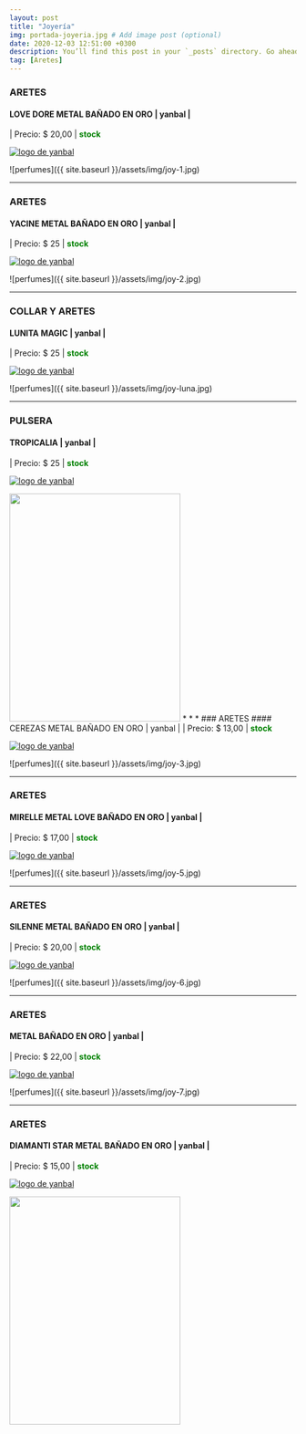 ```yaml
---
layout: post
title: "Joyería"
img: portada-joyeria.jpg # Add image post (optional)
date: 2020-12-03 12:51:00 +0300
description: You’ll find this post in your `_posts` directory. Go ahead and edit it and re-build the site to see your changes. # Add post description (optional)
tag: [Aretes]
---
```

### ARETES 
#### LOVE DORE METAL BAÑADO EN ORO | yanbal  |
| Precio: $  20,00 | <b style='color:green'> stock </b>

[logo]: https://raw.githubusercontent.com/Betty-C/bef/gh-pages/assets/img/linkw.jpg
[LOVE]: https://api.whatsapp.com/send?phone=593995957267&text=%C2%A1Hola!%20Me%20interesa%20este%20producto%20-%3E%20Aretes%20LOVE%20DORE%20METAL%20BA%C3%91ADO%20EN%20ORO%20%20%20%20-%20yanbal "clic para abrir chat de whatsapp"
 [![logo de yanbal][logo]][LOVE]

![perfumes]({{ site.baseurl }}/assets/img/joy-1.jpg)
* * *
### ARETES
#### YACINE METAL BAÑADO EN ORO | yanbal  |
| Precio: $ 25  | <b style='color:green'> stock </b>

[logo]: https://raw.githubusercontent.com/Betty-C/bef/gh-pages/assets/img/linkw.jpg
[YACINE]: https://api.whatsapp.com/send?phone=593995957267&text=%C2%A1Hola!%20Me%20interesa%20este%20producto%20-%3E%20Aretes%20YACINE%20METAL%20BA%C3%91ADO%20EN%20ORO%20%20%20%20-%20yanbal "clic para abrir chat de whatsapp"
 [![logo de yanbal][logo]][YACINE]

![perfumes]({{ site.baseurl }}/assets/img/joy-2.jpg)

* * *
### COLLAR Y ARETES
#### LUNITA MAGIC | yanbal  |
| Precio: $ 25  | <b style='color:green'> stock </b>

[logo]: https://raw.githubusercontent.com/Betty-C/bef/gh-pages/assets/img/linkw.jpg
[YACINE]: https://api.whatsapp.com/send?phone=593995957267&text=Hola!%20Me%20interesa%20este%20producto%20-%20%20Colecci%C3%B3n%20lunita%20magic%20-%20yanbal "clic para abrir chat de whatsapp"
 [![logo de yanbal][logo]][YACINE]

![perfumes]({{ site.baseurl }}/assets/img/joy-luna.jpg)
* * *
### PULSERA
#### TROPICALIA | yanbal  |
| Precio: $ 25  | <b style='color:green'> stock </b>

[logo]: https://raw.githubusercontent.com/Betty-C/bef/gh-pages/assets/img/linkw.jpg
[YACINE]: https://api.whatsapp.com/send?phone=593995957267&text=Hola!%20Me%20interesa%20este%20producto%20-%20%20Pulsera%20tropicalia%20-%20yanbal "clic para abrir chat de whatsapp"
 [![logo de yanbal][logo]][YACINE]

<img src="({{ site.baseurl }}/assets/img/joy-pulsera.jpg)" width="300" height="400" />
* * *
### ARETES
#### CEREZAS METAL BAÑADO EN ORO  | yanbal  |
| Precio: $ 13,00  | <b style='color:green'> stock </b>


[logo]: https://raw.githubusercontent.com/Betty-C/bef/gh-pages/assets/img/linkw.jpg
[CEREZAS]: https://api.whatsapp.com/send?phone=593995957267&text=%C2%A1Hola!%20Me%20interesa%20este%20producto%20-%3E%20Aretes%20CEREZAS%20METAL%20BA%C3%91ADO%20EN%20ORO%20%20%20%20-%20yanbal "clic para abrir chat de whatsapp"
 [![logo de yanbal][logo]][CEREZAS]

![perfumes]({{ site.baseurl }}/assets/img/joy-3.jpg)
* * *
### ARETES
#### MIRELLE METAL LOVE BAÑADO EN ORO   | yanbal  |
| Precio: $ 17,00   | <b style='color:green'> stock </b>

[logo]: https://raw.githubusercontent.com/Betty-C/bef/gh-pages/assets/img/linkw.jpg
[MIRELLE]: https://api.whatsapp.com/send?phone=593995957267&text=%C2%A1Hola!%20Me%20interesa%20este%20producto%20-%3E%20Aretes%20MIRELLE%20METAL%20LOVE%20BA%C3%91ADO%20EN%20ORO%20%20-%20yanbal "clic para abrir chat de whatsapp"
 [![logo de yanbal][logo]][MIRELLE]


![perfumes]({{ site.baseurl }}/assets/img/joy-5.jpg)
* * *
### ARETES
#### SILENNE METAL BAÑADO EN ORO  | yanbal  |
| Precio: $ 20,00  | <b style='color:green'> stock </b>

[logo]: https://raw.githubusercontent.com/Betty-C/bef/gh-pages/assets/img/linkw.jpg
[SILENNE]: https://api.whatsapp.com/send?phone=593995957267&text=%C2%A1Hola!%20Me%20interesa%20este%20producto%20-%3E%20Aretes%20SILENNE%20METAL%20BA%C3%91ADO%20EN%20ORO%20%20-%20yanbal "clic para abrir chat de whatsapp"
 [![logo de yanbal][logo]][SILENNE]

![perfumes]({{ site.baseurl }}/assets/img/joy-6.jpg)
* * *
### ARETES
#### METAL BAÑADO EN ORO  | yanbal  |
| Precio: $ 22,00  | <b style='color:green'> stock </b>

[logo]: https://raw.githubusercontent.com/Betty-C/bef/gh-pages/assets/img/linkw.jpg
[BAÑADO]: https://api.whatsapp.com/send?phone=593995957267&text=%C2%A1Hola!%20Me%20interesa%20este%20producto%20-%3E%20Aretes%20%20METAL%20BA%C3%91ADO%20EN%20ORO%20%20-%20yanbal "clic para abrir chat de whatsapp"
 [![logo de yanbal][logo]][BAÑADO]


![perfumes]({{ site.baseurl }}/assets/img/joy-7.jpg)
* * *
### ARETES
#### DIAMANTI STAR METAL BAÑADO EN ORO  | yanbal  |
| Precio: $  15,00 | <b style='color:green'> stock </b>


[logo]: https://raw.githubusercontent.com/Betty-C/bef/gh-pages/assets/img/linkw.jpg
[DIAMANTI]: https://api.whatsapp.com/send?phone=593995957267&text=%C2%A1Hola!%20Me%20interesa%20este%20producto%20-%3E%20Aretes%20%20DIAMANTI%20STAR%20METAL%20BA%C3%91ADO%20EN%20ORO%20%20-%20yanbal "clic para abrir chat de whatsapp"
 [![logo de yanbal][logo]][DIAMANTI]


<img src="https://raw.githubusercontent.com/Betty-C/bef/gh-pages/assets/img/joy-pulsera.jpg" width="300" height="400" />


